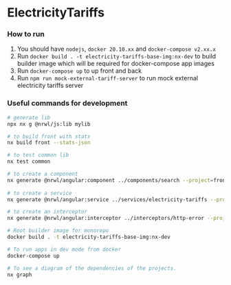 # ElectricityTariffs

### How to run
1. You should have `nodejs`, `docker 20.10.xx` and `docker-compose v2.xx.x`
2. Run `docker build . -t electricity-tariffs-base-img:nx-dev` to build builder image which will be required for docker-compose app images
3. Run `docker-compose up` to up front and back
3. Run `npm run mock-external-tariff-server` to run mock external electricity tariffs server

### Useful commands for development
```bash
# generate lib
npx nx g @nrwl/js:lib mylib

# to build front with stats
nx build front --stats-json

# to test common lib
nx test common

# to create a component
nx generate @nrwl/angular:component ../components/search --project=front --standalone
  
# to create a service
nx generate @nrwl/angular:service ../services/electricity-tariffs --project=front

# to create an interceptor
nx generate @nrwl/angular:interceptor ../interceptors/http-error --project=front

# Root builder image for monorepo
docker build . -t electricity-tariffs-base-img:nx-dev

# To run apps in dev mode from docker
docker-compose up

# To see a diagram of the dependencies of the projects.
nx graph
